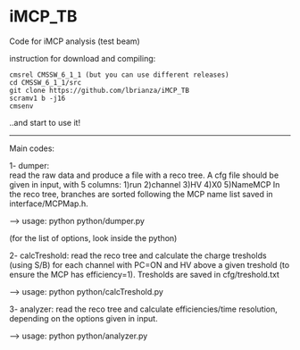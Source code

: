 iMCP_TB
=======

Code for iMCP analysis (test beam)

instruction for download and compiling:

	cmsrel CMSSW_6_1_1 (but you can use different releases)
	cd CMSSW_6_1_1/src
	git clone https://github.com/lbrianza/iMCP_TB
	scramv1 b -j16
	cmsenv

..and start to use it!

------------------------------------------------------
Main codes:

1- dumper: 	
		read the raw data and produce a file with a reco tree. A cfg file should be given in input, with 5 columns:
		1)run 2)channel 3)HV 4)X0 5)NameMCP
		In the reco tree, branches are sorted following the MCP name list saved in interface/MCPMap.h.

--> usage:      python python/dumper.py

(for the list of options, look inside the python)	

2- calcTreshold:
		read the reco tree and calculate the charge tresholds (using S/B) for each channel with PC=ON and HV above a given treshold
		(to ensure the MCP has efficiency=1). Tresholds are saved in cfg/treshold.txt

--> usage: 	python python/calcTreshold.py


3- analyzer:
		read the reco tree and calculate efficiencies/time resolution, depending on the options given in input.

--> usage:      python python/analyzer.py

